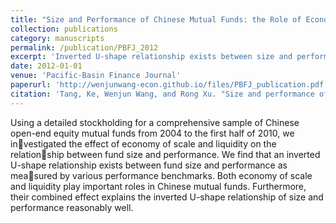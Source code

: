 ```yaml
---
title: "Size and Performance of Chinese Mutual Funds: the Role of Economy of Scale and Liquidity"
collection: publications
category: manuscripts
permalink: /publication/PBFJ_2012
excerpt: 'Inverted U-shape relationship exists between size and performance.'
date: 2012-01-01
venue: 'Pacific-Basin Finance Journal'
paperurl: 'http://wenjunwang-econ.github.io/files/PBFJ_publication.pdf'
citation: 'Tang, Ke, Wenjun Wang, and Rong Xu. "Size and performance of Chinese mutual funds: The role of economy of scale and liquidity." Pacific-Basin Finance Journal 20.2 (2012): 228-246.'
---
```


Using a detailed stockholding for a comprehensive sample of Chinese open-end equity mutual funds from 2004 to the first half of 2010, we investigated the effect of economy of scale and liquidity on the relationship between fund size and performance. We find that an inverted U-shape relationship exists between fund size and performance as measured by various performance benchmarks. Both economy of scale and liquidity play important roles in Chinese mutual funds. Furthermore, their combined effect explains the inverted U-shape relationship of size and performance reasonably well.


